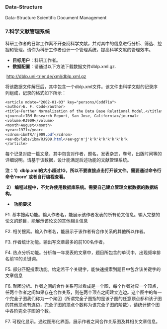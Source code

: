 ### Data-Structure
Data-Structure Scientific Document Management
### 7.科学文献管理系统

​	科研工作者的日常工作离不开查阅科学文献，并对其中的信息进行分析、筛选、挖掘和管理。请你为科研工作者设计一个管理系统，提高科学文献的管理效率。

- **目标用户**：科研工作者。
- **数据配置**：请通过以下方法下载数据文件dblp.xml.gz.

​		http://dblp.uni-trier.de/xml/dblp.xml.gz

​		将该数据文件解压后，其中包含一个dblp.xml文件。该文件由科学文献的记录序列组成，记录的格式如下所示：

```css
<article mdate="2002-01-03" key="persons/Codd71a">
<author>E. F. Codd</author>
<title>Further Normalization of the Data Base Relational Model.</title>
<journal>IBM Research Report, San Jose, California</journal>
<volume>RJ909</volume>
<month>August</month>
<year>1971</year>
<cdrom>ibmTR/rj909.pdf</cdrom>
<ee>db/labs/ibm/RJ909.html</ee>gg'm'j'k'k'k'k'k'k'k'k'k
</article>
```

​		每个记录对应一篇文章，其中包含对作者，题名，发表杂志，卷号，出版时间等的详细说明。请基于该数据，设计能满足后述功能的文献管理系统。

​		**注：1）dblp.xml的大小超过1G，所以不要直接点击打开该文件。需要通过命令行命令’more’ 或者自行编程查看。**

​				**2） 编程过程中，不允许使用数据库系统。需要自己建立管理文献数据的数据结构。**

- ​	**功能要求**

F1. 基本搜索功能。输入作者名，能展示该作者发表的所有论文信息。输入完整的论文的题目，能展示该论文的其他相关信息

F2. 相关搜索。输入作者名，能展示于该作者有合作关系的其他所以作者。

F3. 作者统计功能。输出写文章最多的前100名作者。

F4. 热点分析功能。分析每一年发表的文章中，题目所包含的单词中，出现频率排名前10的关键词。

F5. 部分匹配搜索功能。给定若干个关键字，能快速搜索到题目中包含该关键字的文章信息

F6. 聚团分析。作者之间的合作关系可以看成是一个图，每个作者对应一个顶点，任两个作者之间如果存在合作关系，则在两个顶点之间建立连边。这个图中的每一个完全子图我们称为一个聚团（所谓完全子图指的是该子图的任意顶点都和该子图的其他顶点有连边，完全子图的顶点个数称为该完全子图的阶数），请统计整个图中各阶完全子图的个数。

F7. 可视化显示。通过图形化界面，展示作者之间合作关系图及其相关文章信息。
